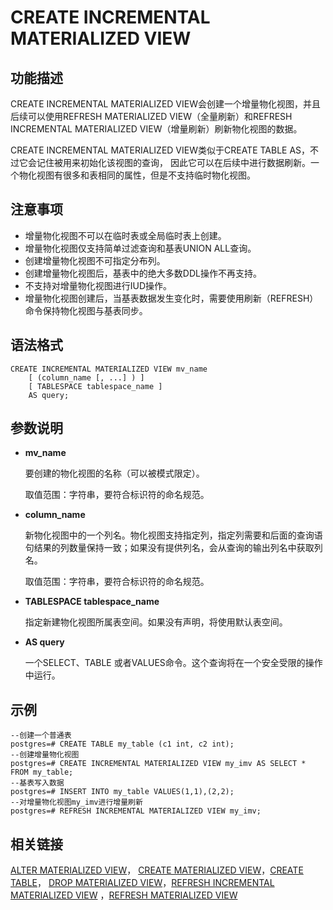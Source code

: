 # CREATE INCREMENTAL MATERIALIZED VIEW<a name="ZH-CN_TOPIC_0000001086231436"></a>

## 功能描述<a name="zh-cn_topic_0283136612_zh-cn_topic_0237122161_zh-cn_topic_0059777447_s984b3ec2b84d48bb843629462288417b"></a>

CREATE INCREMENTAL MATERIALIZED VIEW会创建一个增量物化视图，并且后续可以使用REFRESH MATERIALIZED VIEW（全量刷新）和REFRESH INCREMENTAL MATERIALIZED VIEW（增量刷新）刷新物化视图的数据。

CREATE INCREMENTAL MATERIALIZED VIEW类似于CREATE TABLE AS，不过它会记住被用来初始化该视图的查询， 因此它可以在后续中进行数据刷新。一个物化视图有很多和表相同的属性，但是不支持临时物化视图。

## 注意事项<a name="zh-cn_topic_0283136612_zh-cn_topic_0237122161_zh-cn_topic_0059777447_s3a6fd145e83b4e61a22dabdcf32ac282"></a>

-   增量物化视图不可以在临时表或全局临时表上创建。
-   增量物化视图仅支持简单过滤查询和基表UNION ALL查询。
-   创建增量物化视图不可指定分布列。
-   创建增量物化视图后，基表中的绝大多数DDL操作不再支持。
-   不支持对增量物化视图进行IUD操作。
-   增量物化视图创建后，当基表数据发生变化时，需要使用刷新（REFRESH）命令保持物化视图与基表同步。

## 语法格式<a name="zh-cn_topic_0283136612_zh-cn_topic_0237122161_zh-cn_topic_0059777447_sbe280a5c331e4b75969129444d341882"></a>

```
CREATE INCREMENTAL MATERIALIZED VIEW mv_name
    [ (column_name [, ...] ) ]
    [ TABLESPACE tablespace_name ]
    AS query;
```

## 参数说明<a name="zh-cn_topic_0283136612_zh-cn_topic_0237122161_zh-cn_topic_0059777447_sf2fd7956e26c49a8ae566c80a0e8e1c0"></a>

-   **mv\_name**

    要创建的物化视图的名称（可以被模式限定）。

    取值范围：字符串，要符合标识符的命名规范。

-   **column\_name**

    新物化视图中的一个列名。物化视图支持指定列，指定列需要和后面的查询语句结果的列数量保持一致；如果没有提供列名，会从查询的输出列名中获取列名。

    取值范围：字符串，要符合标识符的命名规范。

-   **TABLESPACE tablespace\_name**

    指定新建物化视图所属表空间。如果没有声明，将使用默认表空间。

-   **AS query**

    一个SELECT、TABLE 或者VALUES命令。这个查询将在一个安全受限的操作中运行。


## 示例<a name="zh-cn_topic_0283136612_zh-cn_topic_0237122161_zh-cn_topic_0059777447_s8a46083a59d940c3aaa2535b2f783645"></a>

```
--创建一个普通表
postgres=# CREATE TABLE my_table (c1 int, c2 int);
--创建增量物化视图
postgres=# CREATE INCREMENTAL MATERIALIZED VIEW my_imv AS SELECT * FROM my_table;
--基表写入数据
postgres=# INSERT INTO my_table VALUES(1,1),(2,2);
--对增量物化视图my_imv进行增量刷新
postgres=# REFRESH INCREMENTAL MATERIALIZED VIEW my_imv;
```

## 相关链接<a name="zh-cn_topic_0283136612_section1922813315464"></a>

[ALTER MATERIALIZED VIEW](ALTER-MATERIALIZED-VIEW.md)，  [CREATE MATERIALIZED VIEW](CREATE-MATERIALIZED-VIEW.md)，[CREATE TABLE](CREATE-TABLE.md)，  [DROP MATERIALIZED VIEW](DROP-MATERIALIZED-VIEW.md)，[REFRESH INCREMENTAL MATERIALIZED VIEW](REFRESH-INCREMENTAL-MATERIALIZED-VIEW.md)  ，[REFRESH MATERIALIZED VIEW](REFRESH-MATERIALIZED-VIEW.md)

